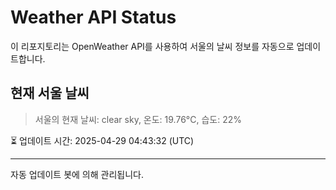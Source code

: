 
# Weather API Status

이 리포지토리는 OpenWeather API를 사용하여 서울의 날씨 정보를 자동으로 업데이트합니다.

## 현재 서울 날씨
> 서울의 현재 날씨: clear sky, 온도: 19.76°C, 습도: 22%

⏳ 업데이트 시간: 2025-04-29 04:43:32 (UTC)

---
자동 업데이트 봇에 의해 관리됩니다.
